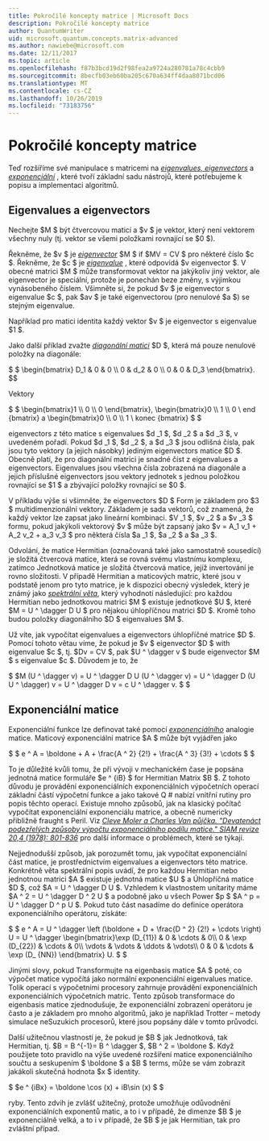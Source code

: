 ```yaml
---
title: Pokročilé koncepty matrice | Microsoft Docs
description: Pokročilé koncepty matrice
author: QuantumWriter
uid: microsoft.quantum.concepts.matrix-advanced
ms.author: nawiebe@microsoft.com
ms.date: 12/11/2017
ms.topic: article
ms.openlocfilehash: f87b3bcd19d2f98fea2a9724a280781a78c4cbb9
ms.sourcegitcommit: 8becfb03eb60ba205c670a634ff4daa8071bcd06
ms.translationtype: MT
ms.contentlocale: cs-CZ
ms.lasthandoff: 10/26/2019
ms.locfileid: "73183756"
---
```

# <a name="advanced-matrix-concepts"></a>Pokročilé koncepty matrice #

Teď rozšíříme své manipulace s matricemi na [*eigenvalues, eigenvectors*](https://en.wikipedia.org/wiki/Eigenvalues_and_eigenvectors) a [*exponenciální*](https://en.wikipedia.org/wiki/Matrix_exponential) , které tvoří základní sadu nástrojů, které potřebujeme k popisu a implementaci algoritmů.

## <a name="eigenvalues-and-eigenvectors"></a>Eigenvalues a eigenvectors ##

Nechejte $M $ být čtvercovou maticí a $v $ je vektor, který není vektorem všechny nuly (tj. vektor se všemi položkami rovnající se $0 $).

Řekněme, že $v $ je [*eigenvector*](https://en.wikipedia.org/wiki/Eigenvalues_and_eigenvectors) $M $ if $MV = CV $ pro některé číslo $c $. Řekněme, že $c $ je [*eigenvalue*](https://en.wikipedia.org/wiki/Eigenvalues_and_eigenvectors) , které odpovídá $v eigenvector $. V obecné matrici $M $ může transformovat vektor na jakýkoliv jiný vektor, ale eigenvector je speciální, protože je ponechán beze změny, s výjimkou vynásobeného číslem. Všimněte si, že pokud $v $ je eigenvector s eigenvalue $c $, pak $av $ je také eigenvectorou (pro nenulové $a $) se stejným eigenvalue.

Například pro matici identita každý vektor $v $ je eigenvector s eigenvalue $1 $.

Jako další příklad zvažte [*diagonální matici*](https://en.wikipedia.org/wiki/Diagonal_matrix) $D $, která má pouze nenulové položky na diagonále:

$ $ \begin{bmatrix} D_1 & 0 & 0 \\\\ 0 & d_2 & 0 \\\\ 0 & 0 & D_3 \end{bmatrix}.
$$

Vektory

$ $ \begin{bmatrix}1 \\\\ 0 \\\\ 0 \end{bmatrix}, \begin{bmatrix}0 \\\\ 1 \\\\ 0 \ end {bmatrix} a \begin{bmatrix}0 \\\\ 0 \\\\ 1 \ konec {bmatrix} $ $

eigenvectors z této matice s eigenvalues $d _1 $, $d _2 $ a $d _3 $, v uvedeném pořadí. Pokud $d _1 $, $d _2 $, a $d _3 $ jsou odlišná čísla, pak jsou tyto vektory (a jejich násobky) jediným eigenvectors matice $D $. Obecně platí, že pro diagonální matrici je snadné číst z eigenvalues a eigenvectors. Eigenvalues jsou všechna čísla zobrazená na diagonále a jejich příslušné eigenvectors jsou vektory jednotek s jednou položkou rovnající se $1 $ a zbývající položky rovnající se $0 $.

V příkladu výše si všimněte, že eigenvectors $D $ Form je základem pro $3 $ multidimenzionální vektory. Základem je sada vektorů, což znamená, že každý vektor lze zapsat jako lineární kombinaci. $V _1 $, $v _2 $ a $v _3 $ formu, pokud jakýkoli vektorový $v $ může být zapsaný jako $v = A_1 v_1 + A_2 v_2 + a_3 v_3 $ pro některá čísla $a _1 $, $a _2 $ a $a _3 $.

Odvolání, že matice Hermitian (označovaná také jako samostatně sousedící) je složitá čtvercová matice, která se rovná svému vlastnímu komplexu, zatímco Jednotková matice je složitá čtvercová matice, jejíž invertování je rovno složitosti.
V případě Hermitian a maticových matric, které jsou v podstatě jenom pro tyto matrice, je k dispozici obecný výsledek, který je známý jako [*spektrální věta*](https://en.wikipedia.org/wiki/Spectral_theorem), který vyhodnotí následující: pro každou Hermitian nebo jednotkovou matrici $M $ existuje jednotkové $U $, které $M = U ^ \dagger D U $ pro nějakou úhlopříčnou matrici $D $. Kromě toho budou položky diagonálního $D $ eigenvalues $M $.

Už víte, jak vypočítat eigenvalues a eigenvectors úhlopříčné matrice $D $. Pomocí tohoto větau víme, že pokud je $v $ eigenvector $D $ with eigenvalue $c $, tj. $Dv = CV $, pak $U ^ \dagger v $ bude eigenvector $M $ s eigenvalue $c $. Důvodem je to, že

$ $M (U ^ \dagger v) = U ^ \dagger D U (U ^ \dagger v) = U ^ \dagger D (U U ^ \dagger) v = U ^ \dagger D v = c U ^ \dagger v. $ $

## <a name="matrix-exponentials"></a>Exponenciální matice
Exponenciální funkce lze definovat také pomocí [*exponenciálního*](https://en.wikipedia.org/wiki/Matrix_exponential) analogie matice.  Maticový exponenciální matrice $A $ může být vyjádřen jako

$ $ e ^ A = \boldone + A + \frac{A ^ 2} {2!} + \frac{A ^ 3} {3!} + \cdots $ $

To je důležité kvůli tomu, že při vývoji v mechanickém čase je popsána jednotná matice formuláře $e ^ {iB} $ for Hermitian Matrix $B $.  Z tohoto důvodu je provádění exponenciálních exponenciálních výpočetních operací základní částí výpočetní funkce a jako takové Q # nabízí vnitřní rutiny pro popis těchto operací.
Existuje mnoho způsobů, jak na klasický počítač vypočítat exponenciální exponenciálu matrice, a obecně numericky přibližně fraught s Peril.  Viz [*Cleve Moler a Charles Van půjčka. "Devatenáct podezřelých způsoby výpočtu exponenciálního podílu matice." SIAM revize 20,4 (1978): 801-836*](https://doi.org/10.1137/S00361445024180) pro další informace o problémech, které se týkají.

Nejjednodušší způsob, jak porozumět tomu, jak vypočítat exponenciální část matice, je prostřednictvím eigenvalues a eigenvectors této matrice.  Konkrétně věta spektrální popis uvádí, že pro každou Hermitian nebo jednotnou matrici $A $ existuje jednotná matice $U $ a Úhlopříčná matice $D $, což $A = U ^ \dagger D U $.  Vzhledem k vlastnostem unitarity máme $A ^ 2 = U ^ \dagger D ^ 2 U $ a podobně jako u všech Power $p $ $A ^ p = U ^ \dagger D ^ p U $.  Pokud tuto část nasadíme do definice operátora exponenciálního operátoru, získáte:

$ $ e ^ A = U ^ \dagger \left (\boldone + D + \frac{D ^ 2} {2!} + \cdots \right) U = U ^ \dagger \begin{bmatrix}\exp (D_{11}) & 0 & \cdots & 0\\\\ 0 & \exp (D_{22}) & \cdots & 0\\\\ \vdots & \vdots & \ddots & \vdots\\\\ 0 & 0 & \cdots & \exp (D_ {NN}) \end{bmatrix} U. $ $

Jinými slovy, pokud Transformujte na eigenbasis matice $A $ poté, co výpočet matice vypočítá jako normální exponenciální eigenvalues matice.  Tolik operací s výpočetními procesory zahrnuje provádění exponenciálních exponenciálních výpočetních matric. Tento způsob transformace do eigenbasis matice zjednodušuje, že exponenciální zobrazení operátoru je často a je základem pro mnoho algoritmů, jako je například Trotter – metody simulace neSuzukich procesorů, které jsou popsány dále v tomto průvodci.

Další užitečnou vlastností je, že pokud je $B $ jak Jednotková, tak Hermitian, tj. $B = B ^{-1}= B ^ \dagger $, $B ^ 2 = \boldone $. Když použijete toto pravidlo na výše uvedené rozšíření matice exponenciálního součtu a seskupením $ \boldone $ a $B $ terms, může se vám zobrazit jakákoli skutečná hodnota $x $ identity.

$ $e ^ {iBx} = \boldone \cos (x) + iB\sin (x) $ $


ryby. Tento zdvih je zvlášť užitečný, protože umožňuje odůvodnění exponenciálních exponentů matic, a to i v případě, že dimenze $B $ je exponenciálně velká, a to i v případě, že $B $ je jak Hermitian, tak pro zvláštní případ.
